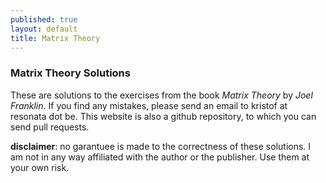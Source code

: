 ```yaml
---
published: true
layout: default
title: Matrix Theory
---
```


### Matrix Theory Solutions

These are solutions to the exercises from the book _Matrix Theory_ by
_Joel Franklin_.  If you find any mistakes, please send an email to
kristof at resonata dot be.  This website is also a github repository,
to which you can send pull requests.

**disclaimer**: no garantuee is made to the correctness of these
  solutions.  I am not in any way affiliated with the author or the
  publisher. Use them at your own risk.

